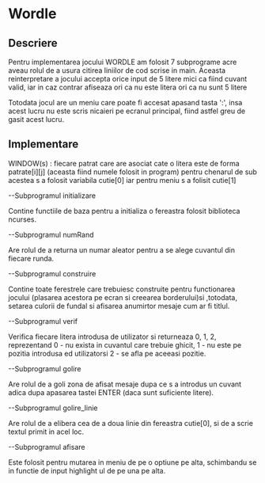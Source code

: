 # Wordle

## Descriere
Pentru implementarea jocului WORDLE am folosit 7 subprograme acre aveau
rolul de a usura citirea liniilor de cod scrise in main. Aceasta 
reinterpretare a jocului accepta orice input de 5 litere mici ca fiind 
cuvant valid, iar in caz contrar afiseaza ori ca nu este litera ori ca
nu sunt 5 litere


Totodata jocul are un meniu care poate fi accesat apasand tasta ':', 
insa acest lucru nu este scris nicaieri pe ecranul principal, fiind astfel 
greu de gasit acest lucru. 

## Implementare
WINDOW(s) : fiecare patrat care are asociat cate o litera este de forma
patrate[i][j] (aceasta fiind numele folosit in program)
            pentru chenarul de sub acestea s a folosit variabila cutie[0]
            iar pentru meniu s a folisit cutie[1]

--Subprogramul initializare

Contine functiile de baza pentru a initializa o fereastra folosit
biblioteca ncurses.

--Subprogramul numRand

Are rolul de a returna un numar aleator pentru a se alege cuvantul
din fiecare runda.

--Subprogramul construire

Contine toate ferestrele care trebuiesc construite pentru functionarea
jocului (plasarea acestora pe ecran si creearea borderului)si ,totodata,
setarea culorii de fundal si afisarea anumirtor mesaje cum ar fi titlul.

--Subprogramul verif

Verifica fiecare litera introdusa de utilizator si returneaza 0, 1, 2, 
reprezentand 0 - nu exista in cuvantul care trebuie ghicit, 1 - nu este
pe pozitia introdusa ed utilizatorsi 2 - se afla pe aceeasi pozitie. 


--Subprogramul golire

Are rolul de a goli zona de afisat mesaje dupa ce s a introdus un cuvant
adica dupa apasarea tastei ENTER (daca sunt suficiente litere).

--Subprogramul golire_linie

Are rolul de a elibera cea de a doua linie din fereastra cutie[0], si de 
a scrie textul primit in acel loc.

--Subprogramul afisare

Este folosit pentru mutarea in meniu de pe o optiune pe alta, schimbandu se
in functie de input highlight ul de pe una pe alta.
